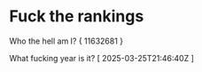 # Fuck the rankings

Who the hell am I?
{ 11632681 }

What fucking year is it?
[ 2025-03-25T21:46:40Z ]
